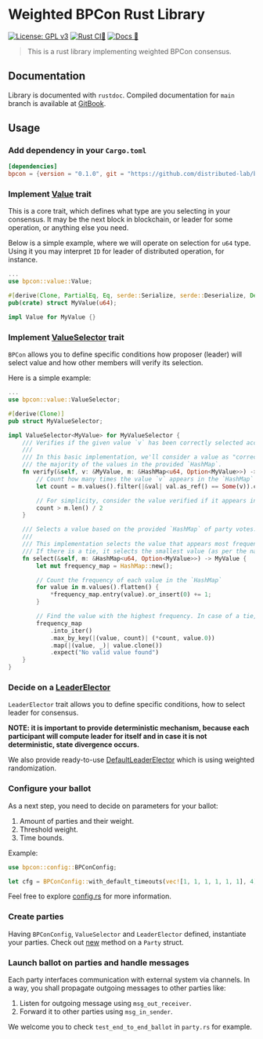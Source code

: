# Weighted BPCon Rust Library

[![License: GPL v3](https://img.shields.io/badge/License-GPLv3-blue.svg)](https://www.gnu.org/licenses/gpl-3.0)
[![Rust CI🌌](https://github.com/distributed-lab/bpcon/actions/workflows/rust.yml/badge.svg)](https://github.com/distributed-lab/bpcon/actions/workflows/rust.yml)
[![Docs 🌌](https://github.com/distributed-lab/bpcon/actions/workflows/docs.yml/badge.svg)](https://github.com/distributed-lab/bpcon/actions/workflows/docs.yml)

> This is a rust library implementing weighted BPCon consensus.

## Documentation

Library is documented with `rustdoc`.
Compiled documentation for `main` branch is available at [GitBook](https://distributed-lab.github.io/bpcon).

## Usage

### Add dependency in your `Cargo.toml`

```toml
[dependencies]
bpcon = {version = "0.1.0", git = "https://github.com/distributed-lab/bpcon"}
```

### Implement [Value](https://distributed-lab.github.io/bpcon/bpcon/value/trait.Value.html) trait

This is a core trait, which defines what type are you selecting in your consensus.
It may be the next block in blockchain, or leader for some operation, or anything else you need.

Below is a simple example, where we will operate on selection for `u64` type. 
Using it you may interpret `ID` for leader of distributed operation, for instance.

```rust
...
use bpcon::value::Value;

#[derive(Clone, PartialEq, Eq, serde::Serialize, serde::Deserialize, Debug, Hash)]
pub(crate) struct MyValue(u64);

impl Value for MyValue {}
```

### Implement [ValueSelector](https://distributed-lab.github.io/bpcon/bpcon/value/trait.ValueSelector.html) trait

`BPCon` allows you to define specific conditions how proposer (leader) will select value 
and how other members will verify its selection.

Here is a simple example:

```rust
...
use bpcon::value::ValueSelector;

#[derive(Clone)]
pub struct MyValueSelector;

impl ValueSelector<MyValue> for MyValueSelector {
    /// Verifies if the given value `v` has been correctly selected according to the protocol rules.
    ///
    /// In this basic implementation, we'll consider a value as "correctly selected" if it matches
    /// the majority of the values in the provided `HashMap`.
    fn verify(&self, v: &MyValue, m: &HashMap<u64, Option<MyValue>>) -> bool {
        // Count how many times the value `v` appears in the `HashMap`
        let count = m.values().filter(|&val| val.as_ref() == Some(v)).count();

        // For simplicity, consider the value verified if it appears in more than half of the entries
        count > m.len() / 2
    }

    /// Selects a value based on the provided `HashMap` of party votes.
    ///
    /// This implementation selects the value that appears most frequently in the `HashMap`.
    /// If there is a tie, it selects the smallest value (as per the natural ordering of `u64`).
    fn select(&self, m: &HashMap<u64, Option<MyValue>>) -> MyValue {
        let mut frequency_map = HashMap::new();

        // Count the frequency of each value in the `HashMap`
        for value in m.values().flatten() {
            *frequency_map.entry(value).or_insert(0) += 1;
        }

        // Find the value with the highest frequency. In case of a tie, select the smallest value.
        frequency_map
            .into_iter()
            .max_by_key(|(value, count)| (*count, value.0))
            .map(|(value, _)| value.clone())
            .expect("No valid value found")
    }
}
```

### Decide on a [LeaderElector](https://distributed-lab.github.io/bpcon/bpcon/leader/trait.LeaderElector.html)

`LeaderElector` trait allows you to define specific conditions, how to select leader for consensus.

__NOTE: it is important to provide deterministic mechanism, 
because each participant will compute leader for itself 
and in case it is not deterministic, state divergence occurs.__

We also provide ready-to-use 
[DefaultLeaderElector](https://distributed-lab.github.io/bpcon/bpcon/leader/struct.DefaultLeaderElector.html)
which is using weighted randomization.

### Configure your ballot

As a next step, you need to decide on parameters for your ballot:

1. Amount of parties and their weight.
2. Threshold weight.
3. Time bounds.

Example:

```rust
use bpcon::config::BPConConfig;

let cfg = BPConConfig::with_default_timeouts(vec![1, 1, 1, 1, 1, 1], 4);
```

Feel free to explore [config.rs](https://distributed-lab.github.io/bpcon/bpcon/config/struct.BPConConfig.html) 
for more information.

### Create parties

Having `BPConConfig`, `ValueSelector` and `LeaderElector` defined, instantiate your parties. 
Check out [new](https://distributed-lab.github.io/bpcon/bpcon/party/struct.Party.html#method.new)
method on a `Party` struct.

### Launch ballot on parties and handle messages

Each party interfaces communication with external system via channels. 
In a way, you shall propagate outgoing messages to other parties like:

1. Listen for outgoing message using `msg_out_receiver`.
2. Forward it to other parties using `msg_in_sender`.

We welcome you to check `test_end_to_end_ballot` in `party.rs` for example.
